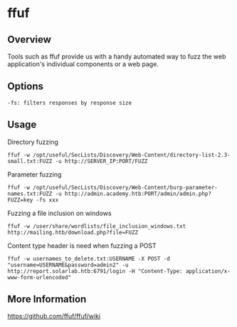 # ffuf

## Overview

Tools such as ffuf provide us with a handy automated way to fuzz the web application's individual components or a web page. 

## Options

	-fs: filters responses by response size

## Usage

Directory fuzzing

	ffuf -w /opt/useful/SecLists/Discovery/Web-Content/directory-list-2.3-small.txt:FUZZ -u http://SERVER_IP:PORT/FUZZ

Parameter fuzzing

	ffuf -w /opt/useful/SecLists/Discovery/Web-Content/burp-parameter-names.txt:FUZZ -u http://admin.academy.htb:PORT/admin/admin.php?FUZZ=key -fs xxx

Fuzzing a file inclusion on windows

	ffuf -w /user/share/wordlists/file_inclusion_windows.txt http://mailing.htb/download.php?file=FUZZ

Content type header is need when fuzzing a POST

	ffuf -w usernames_to_delete.txt:USERNAME -X POST -d "username=USERNAME&password=admin2" -u http://report.solarlab.htb:6791/login -H "Content-Type: application/x-www-form-urlencoded"


## More Information

https://github.com/ffuf/ffuf/wiki

